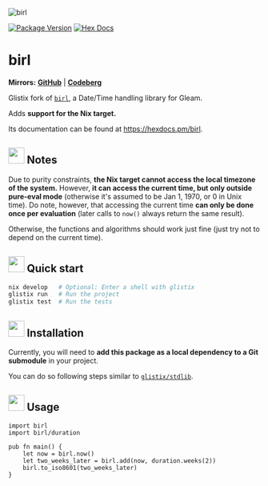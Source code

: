 ![birl](https://raw.githubusercontent.com/massivefermion/birl/main/banner.png)

[![Package Version](https://img.shields.io/hexpm/v/birl)](https://hex.pm/packages/birl)
[![Hex Docs](https://img.shields.io/badge/hex-docs-ffaff3)](https://hexdocs.pm/birl/)

# birl

**Mirrors:** [**GitHub**](https://github.com/Glistix/birl) | [**Codeberg**](https://codeberg.org/Glistix/birl)

Glistix fork of [`birl`](https://github.com/massivefermion/birl), a Date/Time handling library for Gleam.

Adds **support for the Nix target.**

Its documentation can be found at <https://hexdocs.pm/birl>.

## <img width=32 src="https://raw.githubusercontent.com/massivefermion/birl/main/icon.png"> Notes

Due to purity constraints, **the Nix target cannot access the local timezone of the system.**
However, **it can access the current time, but only outside pure-eval mode** (otherwise it's
assumed to be Jan 1, 1970, or 0 in Unix time). Do note, however, that accessing the current time
**can only be done once per evaluation** (later calls to `now()` always return the same result).

Otherwise, the functions and algorithms should work just fine (just try not to depend on the
current time).

## <img width=32 src="https://raw.githubusercontent.com/massivefermion/birl/main/icon.png"> Quick start

```sh
nix develop   # Optional: Enter a shell with glistix
glistix run   # Run the project
glistix test  # Run the tests
```

## <img width=32 src="https://raw.githubusercontent.com/massivefermion/birl/main/icon.png"> Installation

Currently, you will need to **add this package as a local dependency to a Git submodule**
in your project.

You can do so following steps similar to [`glistix/stdlib`](https://github.com/glistix/stdlib).

## <img width=32 src="https://raw.githubusercontent.com/massivefermion/birl/main/icon.png"> Usage

```gleam
import birl
import birl/duration

pub fn main() {
    let now = birl.now()
    let two_weeks_later = birl.add(now, duration.weeks(2))
    birl.to_iso8601(two_weeks_later)
}
```

